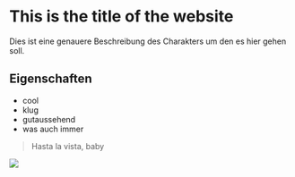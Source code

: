 # This is the title of the website
Dies ist eine genauere Beschreibung des Charakters um den es hier gehen soll.
## Eigenschaften
* cool
* klug
* gutaussehend
* was auch immer
> Hasta la vista, baby
<img src="https://cdn.pixabay.com/photo/2014/11/30/14/11/cat-551554_960_720.jpg"/>
